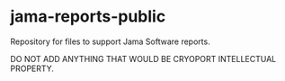 # jama-reports-public
Repository for files to support Jama Software reports.  

DO NOT ADD ANYTHING THAT WOULD BE CRYOPORT INTELLECTUAL PROPERTY.
